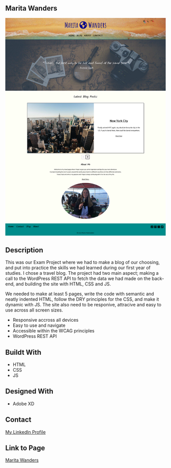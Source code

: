 ## Marita Wanders

<img src="/img/marita_wanders.png">

## Description

This was our Exam Project where we had to make a blog of our choosing, and put into practice the skills we had learned during our first year of studies. I chose a travel blog.
The project had two main aspect; making a call to the WordPress REST API to fetch the data we had made on the back-end, and building the site with HTML, CSS and JS.

We needed to make at least 5 pages, write the code with semantic and neatly indented HTML, follow the DRY principles for the CSS, and make it dynamic with JS.
The site also need to be responive, attracive and easy to use across all screen sizes.

- Responsive accross all devices
- Easy to use and navigate
- Accessible within the WCAG principles
- WordPress REST API

## Buildt With

- HTML
- CSS
- JS

## Designed With

- Adobe XD

## Contact

[My LinkedIn Profile](www.linkedin.com/in/marita-malvinsdatter-stenersen)

## Link to Page

[Marita Wanders](https://neon-macaron-1d3b85.netlify.app/)
